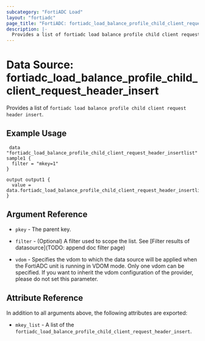```yaml
---
subcategory: "FortiADC Load"
layout: "fortiadc"
page_title: "FortiADC: fortiadc_load_balance_profile_child_client_request_header_insert"
description: |-
  Provides a list of fortiadc load balance profile child client request header insert
---
```


# Data Source: fortiadc_load_balance_profile_child_client_request_header_insert
Provides a list of `fortiadc load balance profile child client request header insert`.

## Example Usage

```hcl
 data "fortiadc_load_balance_profile_child_client_request_header_insertlist" sample1 {
  filter = "mkey=1"
}

output output1 {
  value = data.fortiadc_load_balance_profile_child_client_request_header_insertlist.sample1.mkey_list
}
```

## Argument Reference

* `pkey` - The parent key.
* `filter` - (Optional) A filter used to scope the list. See [Filter results of datasource](TODO: append doc filter page)

* `vdom` - Specifies the vdom to which the data source will be applied when the FortiADC unit is running in VDOM mode. Only one vdom can be specified. If you want to inherit the vdom configuration of the provider, please do not set this parameter.

## Attribute Reference

In addition to all arguments above, the following attributes are exported:

* `mkey_list` -  A list of the `fortiadc_load_balance_profile_child_client_request_header_insert`.
